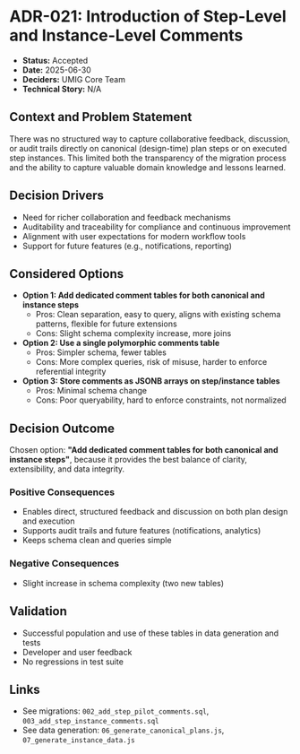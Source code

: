 # ADR-021: Introduction of Step-Level and Instance-Level Comments

* **Status:** Accepted
* **Date:** 2025-06-30
* **Deciders:** UMIG Core Team
* **Technical Story:** N/A

## Context and Problem Statement

There was no structured way to capture collaborative feedback, discussion, or audit trails directly on canonical (design-time) plan steps or on executed step instances. This limited both the transparency of the migration process and the ability to capture valuable domain knowledge and lessons learned.

## Decision Drivers

- Need for richer collaboration and feedback mechanisms
- Auditability and traceability for compliance and continuous improvement
- Alignment with user expectations for modern workflow tools
- Support for future features (e.g., notifications, reporting)

## Considered Options

* **Option 1: Add dedicated comment tables for both canonical and instance steps**
  * Pros: Clean separation, easy to query, aligns with existing schema patterns, flexible for future extensions
  * Cons: Slight schema complexity increase, more joins
* **Option 2: Use a single polymorphic comments table**
  * Pros: Simpler schema, fewer tables
  * Cons: More complex queries, risk of misuse, harder to enforce referential integrity
* **Option 3: Store comments as JSONB arrays on step/instance tables**
  * Pros: Minimal schema change
  * Cons: Poor queryability, hard to enforce constraints, not normalized

## Decision Outcome

Chosen option: **"Add dedicated comment tables for both canonical and instance steps"**, because it provides the best balance of clarity, extensibility, and data integrity.

### Positive Consequences
- Enables direct, structured feedback and discussion on both plan design and execution
- Supports audit trails and future features (notifications, analytics)
- Keeps schema clean and queries simple

### Negative Consequences
- Slight increase in schema complexity (two new tables)

## Validation
- Successful population and use of these tables in data generation and tests
- Developer and user feedback
- No regressions in test suite

## Links
- See migrations: `002_add_step_pilot_comments.sql`, `003_add_step_instance_comments.sql`
- See data generation: `06_generate_canonical_plans.js`, `07_generate_instance_data.js`
